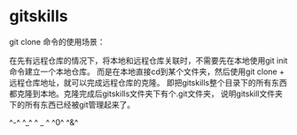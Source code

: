 # gitskills
git clone 命令的使用场景：

在先有远程仓库的情况下，将本地和远程仓库关联时，不需要先在本地使用git init命令建立一个本地仓库。
而是在本地直接cd到某个文件夹，然后使用git clone + 远程仓库地址，就可以完成远程仓库的克隆。
即把gitskills整个目录下的所有东西都克隆到本地。克隆完成后gitskills文件夹下有个.git文件夹，
说明gitskill文件夹下的所有东西已经被git管理起来了。

 ^-^   ^_^	^ _ ^   ^0^  ^&^
